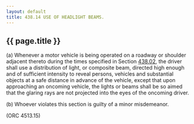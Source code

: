 ```yaml
---
layout: default 
title: 438.14 USE OF HEADLIGHT BEAMS.
---
```


{{ page.title }}
----------------

​(a) Whenever a motor vehicle is being operated on a roadway or shoulder
adjacent thereto during the times specified in Section
[438.02](23b24956.html), the driver shall use a distribution of light,
or composite beam, directed high enough and of sufficient intensity to
reveal persons, vehicles and substantial objects at a safe distance in
advance of the vehicle, except that upon approaching an oncoming
vehicle, the lights or beams shall be so aimed that the glaring rays are
not projected into the eyes of the oncoming driver.

​(b) Whoever violates this section is guilty of a minor misdemeanor.

(ORC 4513.15)
